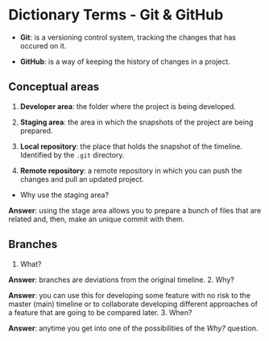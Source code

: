 # Dictionary Terms - Git & GitHub

- **Git**: is a versioning control system, tracking the changes that has occured on it.

- **GitHub**: is a way of keeping the history of changes in a project.

## Conceptual areas

1. **Developer area**: the folder where the project is being developed.

2. **Staging area**: the area in which the snapshots of the project are being prepared.

3. **Local repository**: the place that holds the snapshot of the timeline. Identified by the `.git` directory. 

4. **Remote repository**: a remote repository in which you can push the changes and pull an updated project.



- Why use the staging area?

**Answer**: using the stage area allows you to prepare a bunch of files that are related and, then, make an unique commit with them.

## Branches

1. What?

**Answer**: branches are deviations from the original timeline.
2. Why?

**Answer**: you can use this for developing some feature with no risk to the master (main) timeline or to collaborate developing different approaches of a feature that are going to be compared later.
3. When?

**Answer**: anytime you get into one of the possibilities of the *Why?* question.